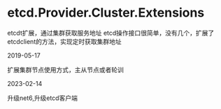 # etcd.Provider.Cluster.Extensions
etcdt扩展，通过集群获取服务地址
  etcd操作接口很简单，没有几个，扩展了etcdclient的方法，实现定时获取集群地址  
  
  2019-05-17
   
   扩展集群节点使用方式，主从节点或者轮训
   
   2023-02-14
   
   升级net6,升级etcd客户端
  
  
